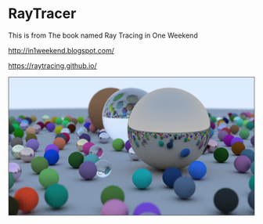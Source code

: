 # RayTracer
This is from The book named Ray Tracing in One Weekend

http://in1weekend.blogspot.com/

https://raytracing.github.io/

![image](/output/12_final02.png)
